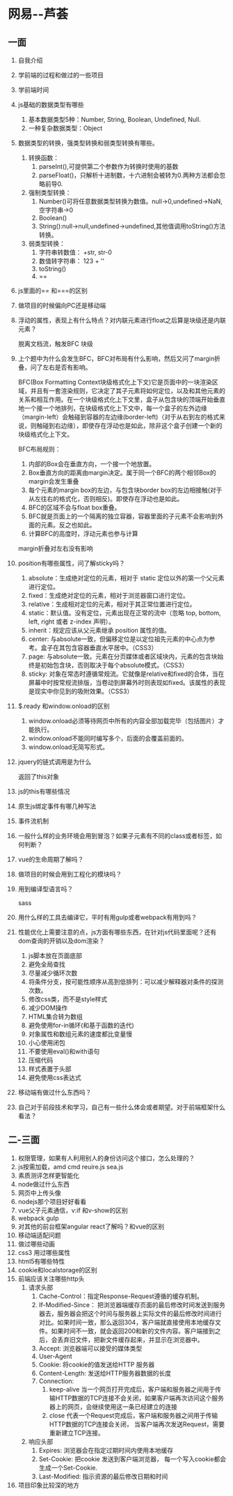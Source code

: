 # 网易--芦荟
## 一面
1. 自我介绍
2. 学前端的过程和做过的一些项目
3. 学前端时间
4. js基础的数据类型有哪些

    1. 基本数据类型5种：Number, String, Boolean, Undefined, Null.
    2. 一种复杂数据类型：Object
5. 数据类型的转换，强类型转换和弱类型转换有哪些。

    1. 转换函数：
        1. parseInt(),可提供第二个参数作为转换时使用的基数
        2. parseFloat()，只解析十进制数，十六进制会被转为0.两种方法都会忽略前导0.
    2. 强制类型转换：
        1. Number()可将任意数据类型转换为数值。null->0,undefined->NaN,空字符串->0
        2. Boolean()
        3. String():null->null,undefined->undefined,其他值调用toString()方法转换。
    3. 弱类型转换：
        1. 字符串转数值： +str, str-0
        2. 数值转字符串： 123 + ''
        3. toString()
        4. ==
6. js里面的== 和===的区别
7. 做项目的时候偏向PC还是移动端
8. 浮动的属性，表现上有什么特点？对内联元素进行float之后算是块级还是内联元素？

    脱离文档流，触发BFC    块级
9. 上个题中为什么会发生BFC，BFC对布局有什么影响，然后又问了margin折叠，问了左右是否有影响。

    BFC(Box Formatting Context块级格式化上下文)它是页面中的一块渲染区域，并且有一套渲染规则，它决定了其子元素将如何定位，以及和其他元素的关系和相互作用。在一个块级格式化上下文里，盒子从包含块的顶端开始垂直地一个接一个地排列，在块级格式化上下文中，每一个盒子的左外边缘（margin-left）会触碰到容器的左边缘(border-left)（对于从右到左的格式来说，则触碰到右边缘），即使存在浮动也是如此，除非这个盒子创建一个新的块级格式化上下文。

    BFC布局规则：
    1. 内部的Box会在垂直方向，一个接一个地放置。
    2. Box垂直方向的距离由margin决定。属于同一个BFC的两个相邻Box的margin会发生重叠
    3. 每个元素的margin box的左边，与包含块border box的左边相接触(对于从左往右的格式化，否则相反)。即使存在浮动也是如此。
    4. BFC的区域不会与float box重叠。
    5. BFC就是页面上的一个隔离的独立容器，容器里面的子元素不会影响到外面的元素。反之也如此。
    6. 计算BFC的高度时，浮动元素也参与计算

    margin折叠对左右没有影响
10. position有哪些属性，问了解sticky吗？

    1. absolute：生成绝对定位的元素，相对于 static 定位以外的第一个父元素进行定位。
    2. fixed：生成绝对定位的元素，相对于浏览器窗口进行定位。
    3. relative：生成相对定位的元素，相对于其正常位置进行定位。
    4. static：默认值。没有定位，元素出现在正常的流中（忽略 top, bottom, left, right 或者 z-index 声明）。
    5. inherit：规定应该从父元素继承 position 属性的值。
    6. center: 与absolute一致，但偏移定位是以定位祖先元素的中心点为参考。盒子在其包含容器垂直水平居中。（CSS3）
    7. page: 与absolute一致。元素在分页媒体或者区域块内，元素的包含块始终是初始包含块，否则取决于每个absolute模式。（CSS3）
    8. sticky: 对象在常态时遵循常规流。它就像是relative和fixed的合体，当在屏幕中时按常规流排版，当卷动到屏幕外时则表现如fixed。该属性的表现是现实中你见到的吸附效果。（CSS3）
11. $.ready 和window.onload的区别

    1. window.onload必须等待网页中所有的内容全部加载完毕（包括图片）才能执行。
    2. window.onload不能同时编写多个，后面的会覆盖前面的。
    3. window.onload无简写形式。
12. jquery的链式调用是为什么

    返回了this对象
13. js的this有哪些情况
14. 原生js绑定事件有哪几种写法
15. 事件流机制
16. 一般什么样的业务环境会用到冒泡？如果子元素有不同的class或者标签，如何判断？
17. vue的生命周期了解吗？
18. 做项目的时候会用到工程化的模块吗？
19. 用到编译型语言吗？

    sass
20. 用什么样的工具去编译它，平时有用gulp或者webpack有用到吗？
21. 性能优化上需要注意的点，js方面有哪些东西，在针对js代码里面呢？还有dom查询的开销以及dom渲染？

    1. js脚本放在页面底部
    2. 避免全局查找
    3. 尽量减少循环次数
    4. 将条件分支，按可能性顺序从高到低排列：可以减少解释器对条件的探测次数。
    5. 修改css类，而不是style样式
    6. 减少DOM操作
    7. HTML集合转为数组
    8. 避免使用for-in循环(和基于函数的迭代)
    9. 对象属性和数组元素的速度都比变量慢
    10. 小心使用闭包
    12. 不要使用eval()和with语句
    13. 压缩代码
    14. 样式表置于头部
    15. 避免使用css表达式
22. 移动端有做过什么东西吗？
23. 自己对于前段技术和学习，自己有一些什么体会或者期望。对于前端框架什么看法？

## 二-三面
1. 权限管理，如果有人利用别人的身份访问这个接口，怎么处理的？
2. js按需加载，amd cmd  reuire.js sea.js
3. 素质测评怎样更智能化
4. node做过什么东西
5. 网页中上传头像
6. nodejs那个项目好好看看
7. vue父子元素通信，v:if 和v-show的区别
8. webpack gulp
9. 对其他的前台框架angular react了解吗？和vue的区别
10. 移动端适配问题
11. 做过哪些动画
12. css3 用过哪些属性
13. html5有哪些特性
14. cookie和localstorage的区别
15. 前端应该关注哪些http头
    1. 请求头部
        1. Cache-Control：指定Response-Request遵循的缓存机制。
        2. If-Modified-Since： 把浏览器端缓存页面的最后修改时间发送到服务器去，服务器会把这个时间与服务器上实际文件的最后修改时间进行对比。如果时间一致，那么返回304，客户端就直接使用本地缓存文件。如果时间不一致，就会返回200和新的文件内容。客户端接到之后，会丢弃旧文件，把新文件缓存起来，并显示在浏览器中。
        3. Accept: 浏览器端可以接受的媒体类型
        4. User-Agent
        5. Cookie: 将cookie的值发送给HTTP 服务器
        6. Content-Length: 发送给HTTP服务器数据的长度
        7. Connection:
            1. keep-alive   当一个网页打开完成后，客户端和服务器之间用于传输HTTP数据的TCP连接不会关闭，如果客户端再次访问这个服务器上的网页，会继续使用这一条已经建立的连接
            2. close  代表一个Request完成后，客户端和服务器之间用于传输HTTP数据的TCP连接会关闭， 当客户端再次发送Request，需要重新建立TCP连接。
    2. 响应头部
        1. Expires: 浏览器会在指定过期时间内使用本地缓存
        2. Set-Cookie: 把cookie 发送到客户端浏览器， 每一个写入cookie都会生成一个Set-Cookie.
        3. Last-Modified: 指示资源的最后修改日期和时间
16. 项目印象比较深的地方
